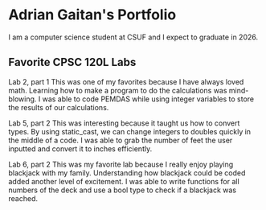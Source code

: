 # Adrian Gaitan's Portfolio

I am a computer science student at CSUF and I expect to graduate in 2026.

## Favorite CPSC 120L Labs
Lab 2, part 1
This was one of my favorites because I have always loved math. Learning how to make a program to do the calculations was mind-blowing. I was able to code PEMDAS while using integer variables to store the results of our calculations.

Lab 5, part 2
This was interesting because it taught us how to convert types. By using static_cast, we can change integers to doubles quickly in the middle of a code. I was able to grab the number of feet the user inputted and convert it to inches efficiently. 

Lab 6, part 2
This was my favorite lab because I really enjoy playing blackjack with my family. Understanding how blackjack could be coded added another level of excitement. I was able to write functions for all numbers of the deck and use a bool type to check if a blackjack was reached.

